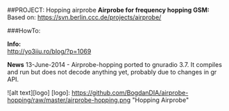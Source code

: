##PROJECT: Hopping airprobe
**Airprobe for frequency hopping GSM:**  
Based on: https://svn.berlin.ccc.de/projects/airprobe/  

###HowTo:

**Info:**  
http://yo3iiu.ro/blog/?p=1069  

**News**
13-June-2014 - Airprobe-hopping ported to gnuradio 3.7. It compiles and run but does not decode anything yet, probably due to changes in gr API.  

![alt text][logo]
[logo]: https://github.com/BogdanDIA/airprobe-hopping/raw/master/airprobe-hopping.png "Hopping Airprobe"
